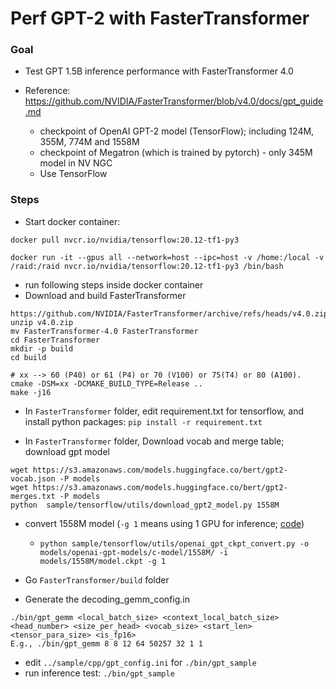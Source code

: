 # Perf GPT-2 with FasterTransformer

### Goal


* Test GPT 1.5B inference performance with FasterTransformer 4.0

* Reference: https://github.com/NVIDIA/FasterTransformer/blob/v4.0/docs/gpt_guide.md

  * checkpoint of OpenAI GPT-2 model (TensorFlow); including 124M, 355M, 774M and 1558M
  * checkpoint of Megatron (which is trained by pytorch) - only 345M model in NV NGC
  * Use TensorFlow 

### Steps


- Start docker container:

```
docker pull nvcr.io/nvidia/tensorflow:20.12-tf1-py3

docker run -it --gpus all --network=host --ipc=host -v /home:/local -v /raid:/raid nvcr.io/nvidia/tensorflow:20.12-tf1-py3 /bin/bash
```

- run following steps inside docker container
- Download and build FasterTransformer

```
https://github.com/NVIDIA/FasterTransformer/archive/refs/heads/v4.0.zip
unzip v4.0.zip
mv FasterTransformer-4.0 FasterTransformer
cd FasterTransformer
mkdir -p build
cd build

# xx --> 60 (P40) or 61 (P4) or 70 (V100) or 75(T4) or 80 (A100).
cmake -DSM=xx -DCMAKE_BUILD_TYPE=Release ..
make -j16

```

- In `FasterTransformer` folder, edit requirement.txt for tensorflow, and install python packages: `pip install -r requirement.txt`

- In `FasterTransformer` folder, Download vocab and merge table; download gpt model

```
wget https://s3.amazonaws.com/models.huggingface.co/bert/gpt2-vocab.json -P models
wget https://s3.amazonaws.com/models.huggingface.co/bert/gpt2-merges.txt -P models
python  sample/tensorflow/utils/download_gpt2_model.py 1558M
```

- convert 1558M model (`-g 1` means using 1 GPU for inference; [code](https://github.com/NVIDIA/FasterTransformer/blob/v4.0/sample/tensorflow/utils/openai_gpt_ckpt_convert.py#L175))

    *  `python sample/tensorflow/utils/openai_gpt_ckpt_convert.py -o models/openai-gpt-models/c-model/1558M/ -i models/1558M/model.ckpt -g 1`


- Go `FasterTransformer/build` folder
- Generate the decoding_gemm_config.in

```
./bin/gpt_gemm <local_batch_size> <context_local_batch_size> <head_number> <size_per_head> <vocab_size> <start_len> <tensor_para_size> <is_fp16>
E.g., ./bin/gpt_gemm 8 8 12 64 50257 32 1 1

```

- edit `../sample/cpp/gpt_config.ini` for `./bin/gpt_sample`
- run inference test: `./bin/gpt_sample`
